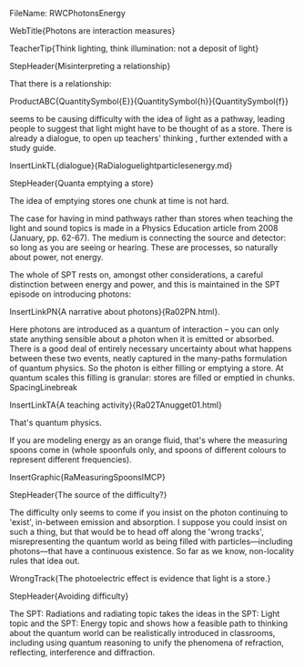 FileName: RWCPhotonsEnergy

WebTitle{Photons are interaction measures}

TeacherTip{Think lighting, think illumination: not a deposit of light}

StepHeader{Misinterpreting a relationship}

That there is a relationship:

ProductABC{QuantitySymbol{E}}{QuantitySymbol{h}}{QuantitySymbol{f}}

seems to be causing difficulty with the idea of light as a pathway, leading people to suggest that light might have to be thought of as a store. There is already a dialogue, to open up teachers' thinking , further extended with a study guide.

InsertLinkTL{dialogue}{RaDialoguelightparticlesenergy.md}


StepHeader{Quanta emptying a store}

The idea of emptying stores one chunk at time is not hard.

The case for having in mind pathways rather than stores when teaching the  light and sound topics is made in a Physics Education article from 2008 (January, pp. 62-67). The medium is connecting the source and detector: so long as you are seeing or hearing. These are processes, so naturally about power, not energy.

The whole of SPT rests on, amongst other considerations, a careful distinction between energy and power, and this is maintained in the SPT episode on introducing  photons:

InsertLinkPN{A narrative about photons}{Ra02PN.html}.

Here photons are introduced as a quantum of interaction – you can only state anything sensible about a photon when it is emitted or absorbed.  There is a good deal of entirely necessary uncertainty about what happens between these two events, neatly captured in the many-paths formulation of quantum physics. So the photon is either filling or emptying a store. At quantum scales this filling is granular: stores are filled or emptied in chunks.
SpacingLinebreak

InsertLinkTA{A teaching activity}{Ra02TAnugget01.html}

That's quantum physics.

If you are modeling energy as an orange fluid, that's where the measuring spoons come in (whole spoonfuls only, and spoons of different colours to represent different frequencies).


InsertGraphic{RaMeasuringSpoonsIMCP}


StepHeader{The source of the difficulty?}

The difficulty only seems to come if you insist on the photon continuing to 'exist', in-between emission and absorption.  I suppose you could insist on such a thing, but that would be to  head off along the 'wrong tracks', misrepresenting the quantum world as being filled with particles—including photons—that have a continuous  existence. So far as we know, non-locality rules that idea out.

WrongTrack{The photoelectric effect is evidence that light is a store.}

StepHeader{Avoiding difficulty}

The SPT: Radiations and radiating topic takes the ideas in the SPT: Light topic and the SPT: Energy topic and shows how a feasible path to thinking about the quantum world can be realistically introduced in classrooms, including using quantum reasoning to unify the phenomena of refraction, reflecting, interference and diffraction.
